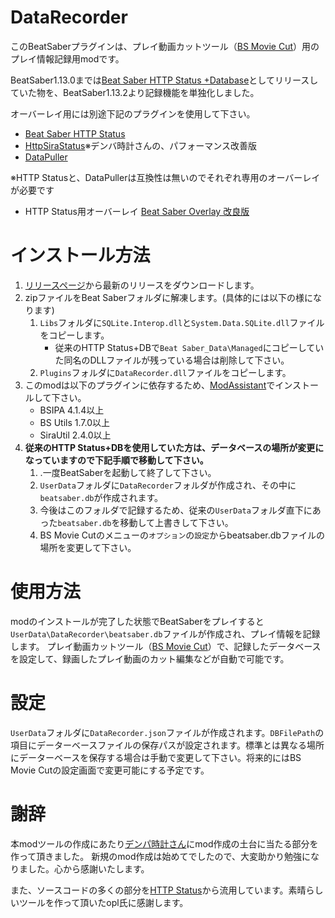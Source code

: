 # DataRecorder
このBeatSaberプラグインは、プレイ動画カットツール（[BS Movie Cut](https://github.com/rynan4818/bs-movie-cut)）用のプレイ情報記録用modです。

BeatSaber1.13.0までは[Beat Saber HTTP Status +Database](https://github.com/rynan4818/beatsaber-http-status-db)としてリリースしていた物を、BeatSaber1.13.2より記録機能を単独化しました。

オーバーレイ用には別途下記のプラグインを使用して下さい。
- [Beat Saber HTTP Status](https://github.com/opl-/beatsaber-http-status)
- [HttpSiraStatus](https://github.com/denpadokei/beatsaber-http-status)※デンバ時計さんの、パフォーマンス改善版
- [DataPuller](https://github.com/kOFReadie/BSDataPuller)

※HTTP Statusと、DataPullerは互換性は無いのでそれぞれ専用のオーバーレイが必要です
- HTTP Status用オーバーレイ [Beat Saber Overlay 改良版](https://github.com/rynan4818/beat-saber-overlay)

# インストール方法

1. [リリースページ](https://github.com/rynan4818/DataRecorder/releases)から最新のリリースをダウンロードします。
2. zipファイルをBeat Saberフォルダに解凍します。(具体的には以下の様になります)
    1. `Libs`フォルダに`SQLite.Interop.dll`と`System.Data.SQLite.dll`ファイルをコピーします。
        - 従来のHTTP Status+DBで`Beat Saber_Data\Managed`にコピーしていた同名のDLLファイルが残っている場合は削除して下さい。
    2. `Plugins`フォルダに`DataRecorder.dll`ファイルをコピーします。
3. このmodは以下のプラグインに依存するため、[ModAssistant](https://github.com/Assistant/ModAssistant)でインストールして下さい。
    - BSIPA 4.1.4以上
    - BS Utils 1.7.0以上
    - SiraUtil 2.4.0以上
4. **従来のHTTP Status+DBを使用していた方は、データベースの場所が変更になっていますので下記手順で移動して下さい。**
    1. .一度BeatSaberを起動して終了して下さい。
    2. `UserData`フォルダに`DataRecorder`フォルダが作成され、その中に`beatsaber.db`が作成されます。
    3. 今後はこのフォルダで記録するため、従来の`UserData`フォルダ直下にあった`beatsaber.db`を移動して上書きして下さい。
    4. BS Movie Cutのメニューの`オプション`の`設定`からbeatsaber.dbファイルの場所を変更して下さい。
# 使用方法
modのインストールが完了した状態でBeatSaberをプレイすると`UserData\DataRecorder\beatsaber.db`ファイルが作成され、プレイ情報を記録します。
プレイ動画カットツール（[BS Movie Cut](https://github.com/rynan4818/bs-movie-cut)）で、記録したデータベースを設定して、録画したプレイ動画のカット編集などが自動で可能です。
# 設定
`UserData`フォルダに`DataRecorder.json`ファイルが作成されます。`DBFilePath`の項目にデーターベースファイルの保存パスが設定されます。標準とは異なる場所にデーターベースを保存する場合は手動で変更して下さい。将来的にはBS Movie Cutの設定画面で変更可能にする予定です。
# 謝辞
本modツールの作成にあたり[デンパ時計さん](https://github.com/denpadokei)にmod作成の土台に当たる部分を作って頂きました。
新規のmod作成は始めてでしたので、大変助かり勉強になりました。心から感謝いたします。

また、ソースコードの多くの部分を[HTTP Status](https://github.com/opl-/beatsaber-http-status)から流用しています。素晴らしいツールを作って頂いたopl氏に感謝します。
